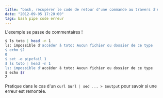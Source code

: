 ```yaml
---
title: "bash, récupérer le code de retour d'une commande au travers d'un pipe"
date: "2012-09-05 17:20:00"
tags: bash pipe code erreur
---
```


L'exemple se passe de commentaires !  

```bash
$ ls toto | head -n 1
ls: impossible d'accéder à toto: Aucun fichier ou dossier de ce type
$ echo $?
0
$ set -o pipefail 1
$ ls toto | head -n 1
ls: impossible d'accéder à toto: Aucun fichier ou dossier de ce type
$ echo $?
2
```

Pratique dans le cas d'un `curl $url | sed ... > $output` pour savoir si une erreur est remontée.  
